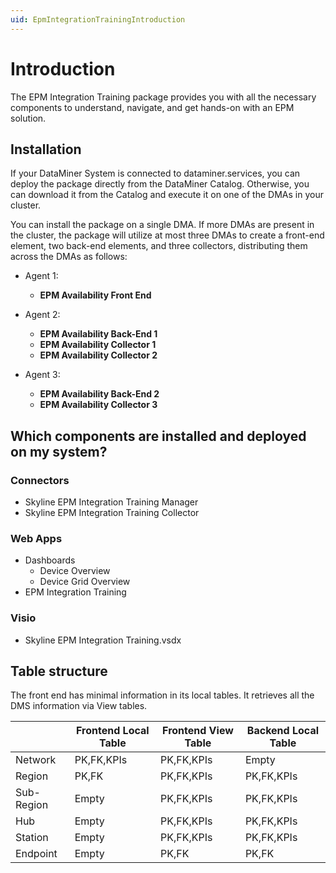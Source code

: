 ```yaml
---
uid: EpmIntegrationTrainingIntroduction
---
```


# Introduction

The EPM Integration Training package provides you with all the necessary components to understand, navigate, and get hands-on with an EPM solution.

## Installation

If your DataMiner System is connected to dataminer.services, you can deploy the package directly from the DataMiner Catalog. Otherwise, you can download it from the Catalog and execute it on one of the DMAs in your cluster.

You can install the package on a single DMA. If more DMAs are present in the cluster, the package will utilize at most three DMAs to create a front-end element, two back-end elements, and three collectors, distributing them across the DMAs as follows:

- Agent 1:

  - **EPM Availability Front End**

- Agent 2:

  - **EPM Availability Back-End 1**
  - **EPM Availability Collector 1**
  - **EPM Availability Collector 2**

- Agent 3:

  - **EPM Availability Back-End 2**
  - **EPM Availability Collector 3**

## Which components are installed and deployed on my system?

### Connectors

- Skyline EPM Integration Training Manager
- Skyline EPM Integration Training Collector

### Web Apps

 - Dashboards
    - Device Overview
    - Device Grid Overview
- EPM Integration Training

### Visio

- Skyline EPM Integration Training.vsdx

## Table structure

The front end has minimal information in its local tables. It retrieves all the DMS information via View tables.

|            | Frontend Local Table | Frontend View Table | Backend Local Table |
|------------|----------------------|---------------------|---------------------|
| Network    | PK,FK,KPIs           | PK,FK,KPIs          | Empty               |
| Region     | PK,FK                | PK,FK,KPIs          | PK,FK,KPIs          |
| Sub-Region | Empty                | PK,FK,KPIs          | PK,FK,KPIs          |
| Hub        | Empty                | PK,FK,KPIs          | PK,FK,KPIs          |
| Station    | Empty                | PK,FK,KPIs          | PK,FK,KPIs          |
| Endpoint   | Empty                | PK,FK               | PK,FK               |
